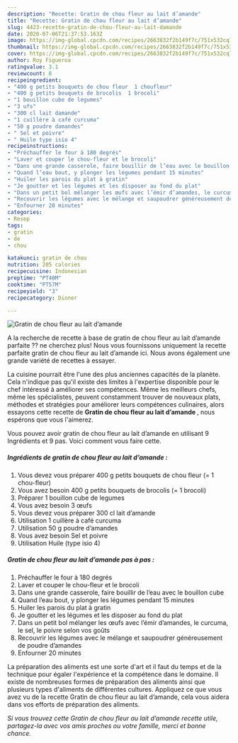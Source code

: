 ```yaml
---
description: "Recette: Gratin de chou fleur au lait d’amande"
title: "Recette: Gratin de chou fleur au lait d’amande"
slug: 4423-recette-gratin-de-chou-fleur-au-lait-damande
date: 2020-07-06T21:37:53.163Z
image: https://img-global.cpcdn.com/recipes/2663832f2b149f7c/751x532cq70/gratin-de-chou-fleur-au-lait-damande-photo-principale-de-la-recette.jpg
thumbnail: https://img-global.cpcdn.com/recipes/2663832f2b149f7c/751x532cq70/gratin-de-chou-fleur-au-lait-damande-photo-principale-de-la-recette.jpg
cover: https://img-global.cpcdn.com/recipes/2663832f2b149f7c/751x532cq70/gratin-de-chou-fleur-au-lait-damande-photo-principale-de-la-recette.jpg
author: Roy Figueroa
ratingvalue: 3.1
reviewcount: 8
recipeingredient:
- "400 g petits bouquets de chou fleur  1 choufleur"
- "400 g petits bouquets de brocolis  1 brocoli"
- "1 bouillon cube de legumes"
- "3 ufs"
- "300 cl lait damande"
- "1 cuillère à café curcuma"
- "50 g poudre damandes"
- " Sel et poivre"
- " Huile type isio 4"
recipeinstructions:
- "Préchauffer le four à 180 degrés"
- "Laver et couper le chou-fleur et le brocoli"
- "Dans une grande casserole, faire bouillir de l’eau avec le bouillon cube"
- "Quand l’eau bout, y plonger les légumes pendant 15 minutes"
- "Huiler les parois du plat à gratin"
- "Je goutter et les légumes et les disposer au fond du plat"
- "Dans un petit bol mélanger les œufs avec l’émir d’amandes, le curcuma, le sel, le poivre selon vos goûts"
- "Recouvrir les légumes avec le mélange et saupoudrer généreusement de poudre d’amandes"
- "Enfourner 20 minutes"
categories:
- Resep
tags:
- gratin
- de
- chou

katakunci: gratin de chou 
nutrition: 205 calories
recipecuisine: Indonesian
preptime: "PT40M"
cooktime: "PT57M"
recipeyield: "3"
recipecategory: Dinner

---
```



![Gratin de chou fleur au lait d’amande](https://img-global.cpcdn.com/recipes/2663832f2b149f7c/751x532cq70/gratin-de-chou-fleur-au-lait-damande-photo-principale-de-la-recette.jpg)

A la recherche de recette à base de gratin de chou fleur au lait d’amande parfaite ?? ne cherchez plus! Nous vous fournissons uniquement la recette parfaite gratin de chou fleur au lait d’amande ici. Nous avons également une grande variété de recettes à essayer.

La cuisine pourrait être l'une des plus anciennes capacités de la planète. Cela n'indique pas qu'il existe des limites à l'expertise disponible pour le chef intéressé à améliorer ses compétences. Même les meilleurs chefs, même les spécialistes, peuvent constamment trouver de nouveaux plats, méthodes et stratégies pour améliorer leurs compétences culinaires, alors essayons cette recette de <strong> Gratin de chou fleur au lait d’amande </strong>, nous espérons que vous l'aimerez.

<!--inarticleads1-->

Vous pouvez avoir gratin de chou fleur au lait d’amande en utilisant 9 Ingrédients et 9 pas. Voici comment vous faire cette.

##### Ingrédients de gratin de chou fleur au lait d’amande :

1. Vous devez vous préparer 400 g petits bouquets de chou fleur (= 1 chou-fleur)
1. Vous avez besoin 400 g petits bouquets de brocolis (= 1 brocoli)
1. Préparer 1 bouillon cube de legumes
1. Vous avez besoin 3 œufs
1. Vous devez vous préparer 300 cl lait d’amande
1. Utilisation 1 cuillère à café curcuma
1. Utilisation 50 g poudre d’amandes
1. Vous avez besoin  Sel et poivre
1. Utilisation  Huile (type isio 4)




<!--inarticleads2-->

##### Gratin de chou fleur au lait d’amande pas à pas :

1. Préchauffer le four à 180 degrés
1. Laver et couper le chou-fleur et le brocoli
1. Dans une grande casserole, faire bouillir de l’eau avec le bouillon cube
1. Quand l’eau bout, y plonger les légumes pendant 15 minutes
1. Huiler les parois du plat à gratin
1. Je goutter et les légumes et les disposer au fond du plat
1. Dans un petit bol mélanger les œufs avec l’émir d’amandes, le curcuma, le sel, le poivre selon vos goûts
1. Recouvrir les légumes avec le mélange et saupoudrer généreusement de poudre d’amandes
1. Enfourner 20 minutes




<!--inarticleads1-->

<p>
La préparation des aliments est une sorte d'art et il faut du temps et de la technique pour égaler l'expérience et la compétence dans le domaine. Il existe de nombreuses formes de préparation des aliments ainsi que plusieurs types d'aliments de différentes cultures. Appliquez ce que vous avez vu de la recette Gratin de chou fleur au lait d’amande, cela vous aidera dans vos efforts de préparation des aliments.
</p>

<p>
<i>Si vous trouvez cette Gratin de chou fleur au lait d’amande recette utile, partagez-la avec vos amis proches ou votre famille, merci et bonne chance.</i>
</p>
